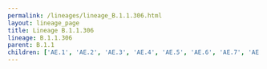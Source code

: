 ```yaml
---
permalink: /lineages/lineage_B.1.1.306.html
layout: lineage_page
title: Lineage B.1.1.306
lineage: B.1.1.306
parent: B.1.1
children: ['AE.1', 'AE.2', 'AE.3', 'AE.4', 'AE.5', 'AE.6', 'AE.7', 'AE.8', 'B.1.1.306']
---
```

